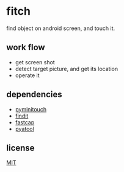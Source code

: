 # fitch

find object on android screen, and touch it.

## work flow

- get screen shot
- detect target picture, and get its location
- operate it

## dependencies

- [pyminitouch](https://github.com/williamfzc/pyminitouch)
- [findit](https://github.com/williamfzc/findit)
- [fastcap](https://github.com/williamfzc/fastcap)
- [pyatool](https://github.com/williamfzc/pyatool)

## license

[MIT](LICENSE)
